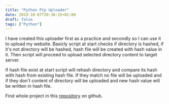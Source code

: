 ```yaml
---
title: "Python Ftp Uploader"
date: 2019-10-07T20:38:15+02:00
draft: false
tags: ["Python"]
---
```


I have created this uploader first as a practice and secondly so I can use it to upload my website.
Basicly script at start checks if directory is hashed, if it's not directory will be hashed, hash file will be created with hash value in it.
Then script will proceed to upload selected directory content to target server.

If hash file exist at start script will rehash directory and compare its hash with hash from existing hash file.
If they match no file will be uploaded and if they don't content of directory will be uploaded and new hash value will be written in hash file.

Find whole project in this [repository](https://github.com/nenadfilipovic/python-ftp-uploader) on github.